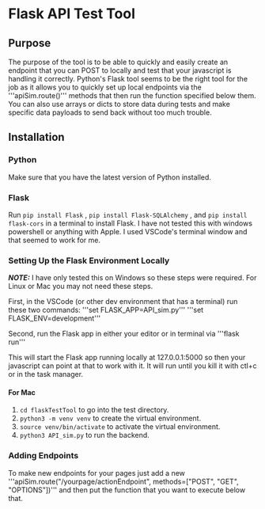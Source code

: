 # Flask API Test Tool

## Purpose
The purpose of the tool is to be able to quickly and easily create an endpoint that you can POST to locally and test that your javascript is handling it correctly.  Python's Flask tool seems to be the right tool for the job as it allows you to quickly set up local endpoints via the '''apiSim.route()''' methods that then run the function specified below them.  You can also use arrays or dicts to store data during tests and make specific data payloads to send back without too much trouble.  


## Installation
### Python
Make sure that you have the latest version of Python installed.

### Flask
Run `pip install Flask` , `pip install Flask-SQLAlchemy` , and `pip install flask-cors` in a terminal to install Flask.  I have not tested this with windows powershell or anything with Apple.  I used VSCode's terminal window and that seemed to work for me.

### Setting Up the Flask Environment Locally
***NOTE:*** I have only tested this on Windows so these steps were required.  For Linux or Mac you may not need these steps.

First, in the VSCode (or other dev environment that has a terminal) run these two commands:
'''set FLASK_APP=API_sim.py'''
'''set FLASK_ENV=development'''

Second, run the Flask app in either your editor or in terminal via '''flask run'''

This will start the Flask app running locally at 127.0.0.1:5000 so then your javascript can point at that to work with it.  It will run until you kill it with ctl+c or in the task manager.

#### For Mac

1. `cd flaskTestTool`  to go into the test directory.
2. `python3 -m venv venv`  to create the virtual environment.
3. `source venv/bin/activate`  to activate the virtual environment.
4. `python3 API_sim.py`  to run the backend.

### Adding Endpoints
To make new endpoints for your pages just add a new '''apiSim.route("/yourpage/actionEndpoint", methods=["POST", "GET", "OPTIONS"])''' and then put the function that you want to execute below that.
